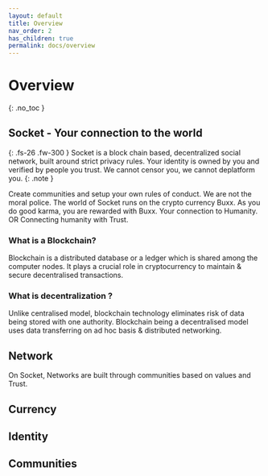 ```yaml
---
layout: default
title: Overview
nav_order: 2
has_children: true
permalink: docs/overview
---
```

 
# Overview
{: .no_toc }

 
## Socket - Your connection to the world


{: .fs-26 .fw-300 }
Socket is a block chain based, decentralized social network, built around strict privacy rules.
Your identity is owned by you and verified by people you trust. We cannot censor you, we cannot deplatform you.
{: .note }

Create communities and setup your own rules of conduct. We are not the moral police.
The world of Socket runs on the crypto currency Buxx. As you do good karma, you are rewarded with Buxx.
Your connection to Humanity. OR Connecting humanity with Trust.


### What is a Blockchain?

Blockchain is a distributed database or a ledger which is shared among the computer nodes. It plays a crucial role in cryptocurrency to maintain & secure decentralised transactions.


### What is decentralization ?

Unlike centralised model, blockchain technology eliminates risk of data being stored with one authority. Blockchain being a decentralised model uses data transferring on ad hoc basis & distributed networking.



## Network

On Socket, Networks are built through communities based on values and Trust.

## Currency

## Identity

## Communities
